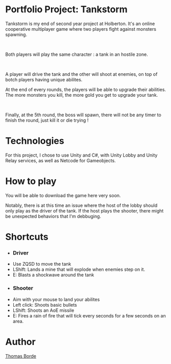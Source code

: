 <h1> Portfolio Project: Tankstorm</h1>
<p> Tankstorm is my end of second year project at Holberton. It's an online cooperative multiplayer game where two players fight against monsters spawning.</p>
<br>
<p>Both players will play the same character : a tank in an hostile zone.</p><br>
<p>A player will drive the tank and the other will shoot at enemies, on top of botch players having unique abilites.</p>
<p>At the end of every rounds, the players will be able to upgrade their abilities. The more monsters you kill, the more gold you get to upgrade your tank.</p>
<br>
<p>Finally, at the 5th round, the boss will spawn, there will not be any timer to finish the round, just kill it or die trying !</p>

# Technologies
For this project, I chose to use Unity and C#, with Unity Lobby and Unity Relay services, as well as Netcode for Gameobjects.

# How to play
<p>You will be able to download the game here very soon.</p>
<p>Notably, there is at this time an issue where the host of the lobby should only play as the driver of the tank. If the host plays the shooter, there might be unexpected behaviors that I'm debbuging.</p>

# Shortcuts
+ <h3>Driver</h3>
+ Use ZQSD to move the tank
+ LShift: Lands a mine that will explode when enemies step on it.
+ E: Blasts a shockwave around the tank
+ <h3>Shooter</h3>
+ Aim with your mouse to land your abilites
+ Left click: Shoots basic bullets
+ LShift: Shoots an AoE missile
+ E: Fires a rain of fire that will tick every seconds for a few seconds on an area.

# Author
[Thomas Borde](https://github.com/thomasborde94)
